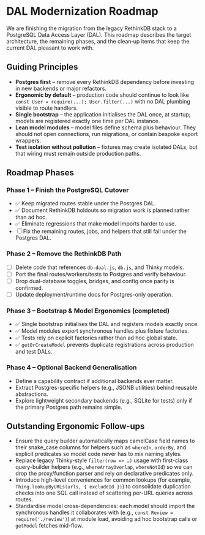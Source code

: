 # DAL Modernization Roadmap

We are finishing the migration from the legacy RethinkDB stack to a PostgreSQL
Data Access Layer (DAL). This roadmap describes the target architecture, the
remaining phases, and the clean‑up items that keep the current DAL pleasant to
work with.

## Guiding Principles

- **Postgres first** – remove every RethinkDB dependency before investing in
  new backends or major refactors.
- **Ergonomic by default** – production code should continue to look like
  `const User = require(...); User.filter(...)` with no DAL plumbing visible to
  route handlers.
- **Single bootstrap** – the application initialises the DAL once, at startup;
  models are registered exactly one time per DAL instance.
- **Lean model modules** – model files define schema plus behaviour. They
  should not open connections, run migrations, or contain bespoke export
  wrappers.
- **Test isolation without pollution** – fixtures may create isolated DALs, but
  that wiring must remain outside production paths.

## Roadmap Phases

### Phase 1 – Finish the PostgreSQL Cutover

- ✅ Keep migrated routes stable under the Postgres DAL.
- ✅ Document RethinkDB holdouts so migration work is planned rather than ad
  hoc.
- ✅ Eliminate regressions that make model imports harder to use.
- ☐ Fix the remaining routes, jobs, and helpers that still fail under the
  Postgres DAL.

### Phase 2 – Remove the RethinkDB Path

- ☐ Delete code that references `db-dual.js`, `db.js`, and Thinky models.
- ☐ Port the final routes/workers/tests to Postgres and verify behaviour.
- ☐ Drop dual-database toggles, bridges, and config once parity is confirmed.
- ☐ Update deployment/runtime docs for Postgres-only operation.

### Phase 3 – Bootstrap & Model Ergonomics (completed)

- ✅ Single bootstrap initialises the DAL and registers models exactly once.
- ✅ Model modules export synchronous handles plus fixture factories.
- ✅ Tests rely on explicit factories rather than ad hoc global state.
- ✅ `getOrCreateModel` prevents duplicate registrations across production and
     test DALs.

### Phase 4 – Optional Backend Generalisation

- Define a capability contract if additional backends ever matter.
- Extract Postgres-specific helpers (e.g., JSONB utilities) behind reusable
  abstractions.
- Explore lightweight secondary backends (e.g., SQLite for tests) only if the
  primary Postgres path remains simple.

## Outstanding Ergonomic Follow-ups

- Ensure the query builder automatically maps camelCase field names to their
  snake_case columns for helpers such as `whereIn`, `orderBy`, and explicit
  predicates so model code never has to mix naming styles.
- Replace legacy Thinky-style `filter(row => …)` usage with first-class
  query-builder helpers (e.g., `whereArrayOverlap`, `whereNotId`) so we can
  drop the proxy/function parser and rely on declarative predicates only.
- Introduce high-level conveniences for common lookups (for example,
  `Thing.lookupByURLs(urls, { excludeId })`) to consolidate duplication checks
  into one SQL call instead of scattering per-URL queries across routes.
- Standardise model cross-dependencies: each model should import the
  synchronous handles it collaborates with (e.g., `const Review = require('./review')`)
  at module load, avoiding ad hoc bootstrap calls or `getModel` fetches mid-flow.
